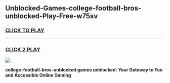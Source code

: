
## Unblocked-Games-college-football-bros-unblocked-Play-Free-w75sv
<h3>
<a href="https://premium76.site?title=college-football-bros-unblocked&ref=23A">CLICK TO PLAY</a></h3>
<hr>

<h3>
<a href="https://premium76.site?title=college-football-bros-unblocked&ref=23A">CLICK 2 PLAY</a>
  
</h3>

<a href="https://premium76.site?title=college-football-bros-unblocked&ref=23A"><img src="https://clearcache.store/games.png"></a>


**college-football-bros-unblocked games unblocked: Your Gateway to Fun and Accessible Online Gaming**
